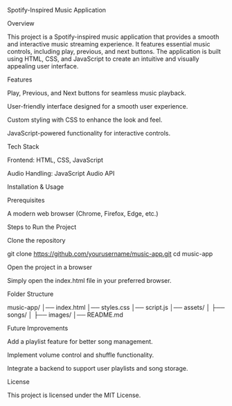 Spotify-Inspired Music Application

Overview

This project is a Spotify-inspired music application that provides a smooth and interactive music streaming experience. It features essential music controls, including play, previous, and next buttons. The application is built using HTML, CSS, and JavaScript to create an intuitive and visually appealing user interface.

Features

Play, Previous, and Next buttons for seamless music playback.

User-friendly interface designed for a smooth user experience.

Custom styling with CSS to enhance the look and feel.

JavaScript-powered functionality for interactive controls.

Tech Stack

Frontend: HTML, CSS, JavaScript

Audio Handling: JavaScript Audio API

Installation & Usage

Prerequisites

A modern web browser (Chrome, Firefox, Edge, etc.)

Steps to Run the Project

Clone the repository

git clone https://github.com/yourusername/music-app.git
cd music-app

Open the project in a browser

Simply open the index.html file in your preferred browser.

Folder Structure

music-app/
│── index.html
│── styles.css
│── script.js
│── assets/
│   ├── songs/
│   ├── images/
│── README.md

Future Improvements

Add a playlist feature for better song management.

Implement volume control and shuffle functionality.

Integrate a backend to support user playlists and song storage.

License

This project is licensed under the MIT License.

